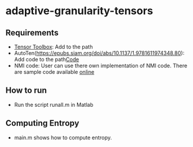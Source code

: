 # adaptive-granularity-tensors

## Requirements
* [Tensor Toolbox](http://www.sandia.gov/~tgkolda/TensorToolbox/index-2.6.html): Add to the path
* AutoTen(https://epubs.siam.org/doi/abs/10.1137/1.9781611974348.80): Add code to the path[Code](https://www.cs.ucr.edu/~epapalex/src/AutoTen.zip)
* NMI code: User can use there own implementation of NMI code. There are sample code available [online](https://www.mathworks.com/matlabcentral/fileexchange/29047-normalized-mutual-information)

## How to run 
* Run the script runall.m in Matlab

## Computing Entropy
* main.m shows how to compute entropy.
